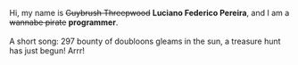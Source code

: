Hi, my name is ~~Guybrush Threepwood~~ **Luciano Federico Pereira**, and I am a ~~wannabe pirate~~ **programmer**.<br><br>A short song: 297 bounty of doubloons gleams in the sun, a treasure hunt has just begun! Arrr!
